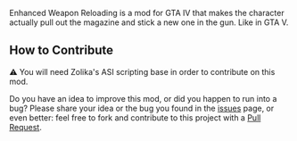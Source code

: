 Enhanced Weapon Reloading is a mod for GTA IV that makes the character actually pull out the magazine and stick a new one in the gun. Like in GTA V.  
  
## How to Contribute
⚠ You will need Zolika's ASI scripting base in order to contribute on this mod.  
  
Do you have an idea to improve this mod, or did you happen to run into a bug? Please share your idea or the bug you found in the [issues](https://github.com/ClonkAndre/Enhanced-Weapon-Reloading-GTAIV/issues) page, or even better: feel free to fork and contribute to this project with a [Pull Request](https://github.com/ClonkAndre/Enhanced-Weapon-Reloading-GTAIV/pulls).
